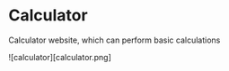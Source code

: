 # Calculator
 Calculator website, which can perform basic calculations


![calculator][calculator.png]
